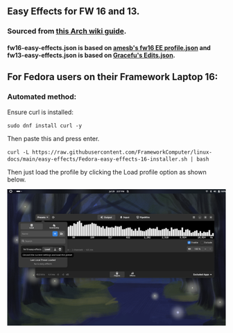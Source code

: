 ## Easy Effects for FW 16 and 13.

### Sourced from [this Arch wiki guide](https://wiki.archlinux.org/title/Framework_Laptop_16#Easy_Effects).
#### fw16-easy-effects.json is based on [amesb's fw16 EE profile.json](https://gist.github.com/amesb/cc5d717472d7e322b5f551b643ff03f4) and fw13-easy-effects.json is based on [Gracefu's Edits.json](https://github.com/cab404/framework-dsp/blob/master/config/output/Gracefu's%20Edits.json).

## For Fedora users on their Framework Laptop 16:

### Automated method:

Ensure curl is installed:

```
sudo dnf install curl -y
```

Then paste this and press enter.

```
curl -L https://raw.githubusercontent.com/FrameworkComputer/linux-docs/main/easy-effects/Fedora-easy-effects-16-installer.sh | bash
```

Then just load the profile by clicking the Load profile option as shown below.

![image](https://raw.githubusercontent.com/FrameworkComputer/linux-docs/main/easy-effects/images/fw16-easyeffects.png)

